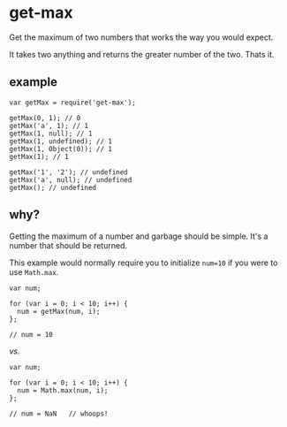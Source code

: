 # get-max

Get the maximum of two numbers that works the way you would expect.

It takes two anything and returns the greater number of the two. Thats it.

## example

```
var getMax = require('get-max');

getMax(0, 1); // 0
getMax('a', 1); // 1
getMax(1, null); // 1
getMax(1, undefined); // 1
getMax(1, Object(0)); // 1
getMax(1); // 1

getMax('1', '2'); // undefined
getMax('a', null); // undefined
getMax(); // undefined
```

## why?

Getting the maximum of a number and garbage should be simple. It's a number that should be returned.

This example would normally require you to initialize `num=10` if you were to use `Math.max`.

```
var num;

for (var i = 0; i < 10; i++) {
  num = getMax(num, i);
};

// num = 10
```

*vs.*

```
var num;

for (var i = 0; i < 10; i++) {
  num = Math.max(num, i);
};

// num = NaN   // whoops!
```
